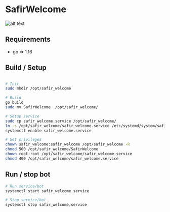# SafirWelcome

![alt text](https://i.imgur.com/h7TH7bt.png)

## Requirements
* go => 1.16

## Build / Setup

```bash

# Init
sudo mkdir /opt/safir_welcome 

# Build
go build 
sudo mv SafirWelcome  /opt/safir_welcome/

# Setup service 
sudo cp safir_welcome.service /opt/safir_welcome/
ln -s /opt/safir_welcome/safir_welcome.service /etc/systemd/system/safir_welcome.service
systemctl enable safir_welcome.service

# Set privileges
chown safir_welcome:safir_welcome /opt/safir_welcome -R
chmod 500 /opt/safir_welcome/SafirWelcome
chown root:root /opt/safir_welcome/safir_welcome.service
chmod 400 /opt/safir_welcome/safir_welcome.service
```

## Run / stop bot 

```bash
# Run service/bot
systemctl start safir_welcome.service

# Stop service/bot
systemctl stop safir_welcome.service
```
